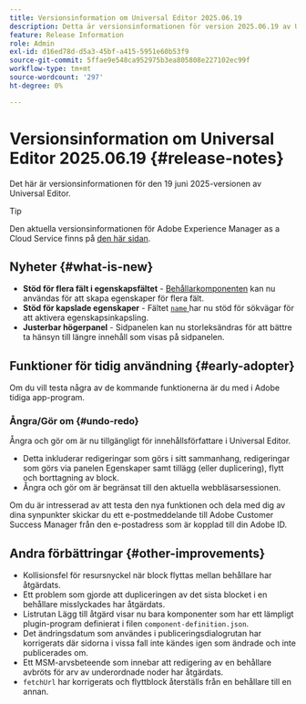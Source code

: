 ```yaml
---
title: Versionsinformation om Universal Editor 2025.06.19
description: Detta är versionsinformationen för version 2025.06.19 av Universal Editor.
feature: Release Information
role: Admin
exl-id: d16ed78d-d5a3-45bf-a415-5951e60b53f9
source-git-commit: 5ffae9e548ca952975b3ea805808e227102ec99f
workflow-type: tm+mt
source-wordcount: '297'
ht-degree: 0%

---
```



# Versionsinformation om Universal Editor 2025.06.19 {#release-notes}

Det här är versionsinformationen för den 19 juni 2025-versionen av Universal Editor.

>[!TIP]
>
>Den aktuella versionsinformationen för Adobe Experience Manager as a Cloud Service finns på [den här sidan](/help/release-notes/release-notes-cloud/release-notes-current.md).

## Nyheter {#what-is-new}

* **Stöd för flera fält i egenskapsfältet** -
  [Behållarkomponenten](/help/implementing/universal-editor/field-types.md#container) kan nu användas för att skapa egenskaper för flera fält.
* **Stöd för kapslade egenskaper** - Fältet [`name` ](/help/implementing/universal-editor/field-types.md#nesting) har nu stöd för sökvägar för att aktivera egenskapsinkapsling.
* **Justerbar högerpanel** - Sidpanelen kan nu storleksändras för att bättre ta hänsyn till längre innehåll som visas på sidpanelen.

## Funktioner för tidig användning {#early-adopter}

Om du vill testa några av de kommande funktionerna är du med i Adobe tidiga app-program.

### **Ångra/Gör om** {#undo-redo}

Ångra och gör om är nu tillgängligt för innehållsförfattare i Universal Editor.

* Detta inkluderar redigeringar som görs i sitt sammanhang, redigeringar som görs via panelen Egenskaper samt tillägg (eller duplicering), flytt och borttagning av block.
* Ångra och gör om är begränsat till den aktuella webbläsarsessionen.

Om du är intresserad av att testa den nya funktionen och dela med dig av dina synpunkter skickar du ett e-postmeddelande till Adobe Customer Success Manager från den e-postadress som är kopplad till din Adobe ID.

## Andra förbättringar {#other-improvements}

* Kollisionsfel för resursnyckel när block flyttas mellan behållare har åtgärdats.
* Ett problem som gjorde att dupliceringen av det sista blocket i en behållare misslyckades har åtgärdats.
* Listrutan Lägg till åtgärd visar nu bara komponenter som har ett lämpligt plugin-program definierat i filen `component-definition.json`.
* Det ändringsdatum som användes i publiceringsdialogrutan har korrigerats där sidorna i vissa fall inte kändes igen som ändrade och inte publicerades om.
* Ett MSM-arvsbeteende som innebar att redigering av en behållare avbröts för arv av underordnade noder har åtgärdats.
* `fetchUrl` har korrigerats och flyttblock återställs från en behållare till en annan.
